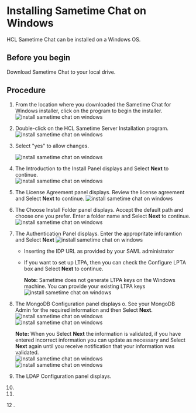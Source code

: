 # Installing Sametime Chat on Windows

HCL Sametime Chat can be installed on a Windows OS.

## Before you begin

Download Sametime Chat to your local drive.

## Procedure
1.  From the location where you downloaded the Sametime Chat for Windows installer, click on the program to begin the installer.  
    ![install sametime chat on windows](Images/install-st-chat-windows-1.png)

2.  Double-click on the HCL Sametime Server Installation program.  
   ![install sametime chat on windows](Images/install-st-chat-windows-2.png)

3.  Select "yes" to allow changes.  
     
    ![install sametime chat on windows](Images/install-st-chat-windows-3.png)
     
4. The Introduction to the Install Panel displays and Select **Next** to continue.  
    ![install sametime chat on windows](Images/install-st-chat-windows-4.png)
     
5. The License Agreement panel displays.  Review the license agreement and Select **Next** to continue.      ![install sametime chat on windows](Images/install-st-chat-windows-5.png)        

6. The Choose Install Folder panel displays.  Accept the default path and choose one you prefer. Enter a folder name and Select **Next** to continue.    
     ![install sametime chat on windows](Images/install-st-chat-windows-6.png) 
 

7. The Authentication Panel displays. Enter the appropritate inforamtion and Select **Next** ![install sametime chat on windows](Images/install-st-chat-windows-7.png)         
    - Inserting the IDP URL as provided by your SAML administrator
    - If you want to set up LTPA, then you can check the Configure LPTA box and Select **Next** to continue.

      **Note:**
         Sametime does not generate LTPA keys on the Windows machine. You can provide your existing LTPA keys   
     ![install sametime chat on windows](Images/install-st-chat-windows-8.png)

8. The MongoDB Configuration panel displays o. See your MongoDB Admin for the required information and then Select **Next**.   
![install sametime chat on windows](Images/install-st-chat-windows-9.png)  
![install sametime chat on windows](Images/install-st-chat-windows-10.png)

      **Note:**
         When you Select **Next** the information is validated, if you have entered incorrect information you can update as necessary and Select **Next** again until you receive notification that your information was validated.  
![install sametime chat on windows](Images/install-st-chat-windows-11.png)  
![install sametime chat on windows](Images/install-st-chat-windows-12.png)         

9.  The LDAP Configuration panel displays.  
10.
11. 
12   . 


    
        
    
 